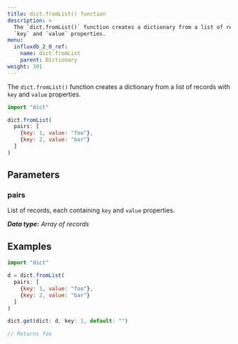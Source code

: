 ```yaml
---
title: dict.fromList() function
description: >
  The `dict.fromList()` function creates a dictionary from a list of records with
  `key` and `value` properties.
menu:
  influxdb_2_0_ref:
    name: dict.fromList
    parent: Dictionary
weight: 301
---
```


The `dict.fromList()` function creates a dictionary from a list of records with
`key` and `value` properties.

```js
import "dict"

dict.fromList(
  pairs: [
    {key: 1, value: "foo"},
    {key: 2, value: "bar"}
  ]
)
```

## Parameters

### pairs
List of records, each containing `key` and `value` properties.

_**Data type:** Array of records_

## Examples
```js
import "dict"

d = dict.fromList(
  pairs: [
    {key: 1, value: "foo"},
    {key: 2, value: "bar"}
  ]
)

dict.get(dict: d, key: 1, default: "")

// Returns foo
````